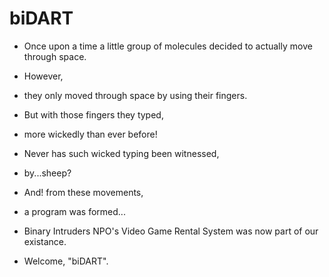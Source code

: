 # biDART

* Once upon a time a little group of molecules decided to actually move through space. 
* However, 
* they only moved through space by using their fingers. 
* But with those fingers they typed, 
* more wickedly than ever before!
* Never has such wicked typing been witnessed,
* by...sheep? 
* And! from these movements, 
* a program was formed... 

* Binary Intruders NPO's Video Game Rental System was now part of our existance.
* Welcome, "biDART".
